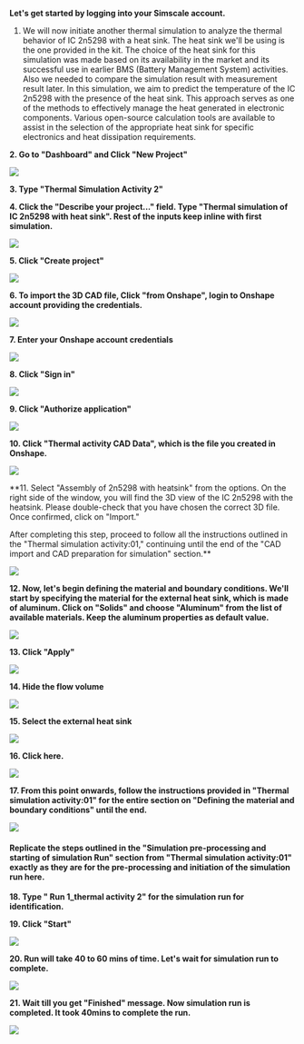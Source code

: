 **Let's get started by logging into your Simscale account.**

1. We will now initiate another thermal simulation to analyze the thermal behavior of IC 2n5298 with a heat sink. The heat sink we'll be using is the one provided in the kit. The choice of the heat sink for this simulation was made based on its availability in the market and its successful use in earlier BMS (Battery Management System) activities. Also we needed to compare the simulation result with measurement result later.  In this simulation, we aim to predict the temperature of the IC 2n5298 with the presence of the heat sink. This approach serves as one of the methods to effectively manage the heat generated in electronic components. Various open-source calculation tools are available to assist in the selection of the appropriate heat sink for specific electronics and heat dissipation requirements. 

**2. Go to "Dashboard" and Click "New Project"**

![](https://ajeuwbhvhr.cloudimg.io/colony-recorder.s3.amazonaws.com/files/2023-08-07/a82ce218-2e95-453b-a266-fce83f4e0a10/File.jpeg?tl_px=506,0&br_px=1366,480&force_format=png&width=560.0&wat_scale=50&wat=1&wat_opacity=0.7&wat_gravity=northwest&wat_url=https://colony-recorder.s3.us-west-1.amazonaws.com/images/watermarks/FB923C_standard.png&wat_pad=476,32)

**3. Type "Thermal Simulation Activity 2"**

**4. Click the "Describe your project..." field. Type "Thermal simulation of IC 2n5298 with heat sink". Rest of the inputs keep inline with first simulation.**

![](https://ajeuwbhvhr.cloudimg.io/colony-recorder.s3.amazonaws.com/files/2023-08-07/142b22ea-8127-4aa7-a4fa-bacea5a92946/File.jpeg?tl_px=272,0&br_px=1132,480&force_format=png&width=560.0&wat_scale=50&wat=1&wat_opacity=0.7&wat_gravity=northwest&wat_url=https://colony-recorder.s3.us-west-1.amazonaws.com/images/watermarks/FB923C_standard.png&wat_pad=262,134)

**5. Click "Create project"**

![](https://ajeuwbhvhr.cloudimg.io/colony-recorder.s3.amazonaws.com/files/2023-08-07/9d07c29a-8337-4ee0-90bb-12067ebc2811/File.jpeg?tl_px=396,176&br_px=1256,657&force_format=png&width=560.0&wat_scale=50&wat=1&wat_opacity=0.7&wat_gravity=northwest&wat_url=https://colony-recorder.s3.us-west-1.amazonaws.com/images/watermarks/FB923C_standard.png&wat_pad=262,179)

**6. To import the 3D CAD file, Click "from Onshape", login to Onshape account providing the credentials.**

![](https://ajeuwbhvhr.cloudimg.io/colony-recorder.s3.amazonaws.com/files/2023-08-07/dd0ce98d-ab08-447d-b9e8-334361d9aea7/File.jpeg?tl_px=163,51&br_px=1022,532&force_format=png&width=560.0&wat_scale=50&wat=1&wat_opacity=0.7&wat_gravity=northwest&wat_url=https://colony-recorder.s3.us-west-1.amazonaws.com/images/watermarks/FB923C_standard.png&wat_pad=262,138)

**7. Enter your Onshape account credentials**

![](https://ajeuwbhvhr.cloudimg.io/colony-recorder.s3.amazonaws.com/files/2023-08-07/8b57bb61-ac1e-4339-a878-4a41ece9d9c1/File.jpeg?tl_px=0,0&br_px=859,480&force_format=png&width=560.0&wat_scale=50&wat=1&wat_opacity=0.7&wat_gravity=northwest&wat_url=https://colony-recorder.s3.us-west-1.amazonaws.com/images/watermarks/FB923C_standard.png&wat_pad=256,127)

**8. Click "Sign in"**

![](https://ajeuwbhvhr.cloudimg.io/colony-recorder.s3.amazonaws.com/files/2023-08-07/c33728d4-9d41-46b1-9962-c88b057a245a/File.jpeg?tl_px=0,44&br_px=859,525&force_format=png&width=560.0&wat_scale=50&wat=1&wat_opacity=0.7&wat_gravity=northwest&wat_url=https://colony-recorder.s3.us-west-1.amazonaws.com/images/watermarks/FB923C_standard.png&wat_pad=188,138)

**9. Click "Authorize application"**

![](https://ajeuwbhvhr.cloudimg.io/colony-recorder.s3.amazonaws.com/files/2023-08-07/85a0f894-31f6-4791-8540-1f13b55fd9e9/File.jpeg?tl_px=0,138&br_px=859,619&force_format=png&width=560.0&wat_scale=50&wat=1&wat_opacity=0.7&wat_gravity=northwest&wat_url=https://colony-recorder.s3.us-west-1.amazonaws.com/images/watermarks/FB923C_standard.png&wat_pad=235,259)

**10. Click "Thermal activity CAD Data", which is the file you created in Onshape.**

![](https://ajeuwbhvhr.cloudimg.io/colony-recorder.s3.amazonaws.com/files/2023-08-07/2dfc03db-e671-4f65-b442-b3d9bd0ff461/File.jpeg?tl_px=0,0&br_px=859,480&force_format=png&width=560.0&wat_scale=50&wat=1&wat_opacity=0.7&wat_gravity=northwest&wat_url=https://colony-recorder.s3.us-west-1.amazonaws.com/images/watermarks/FB923C_standard.png&wat_pad=46,71)

**11. Select "Assembly of 2n5298 with heatsink" from the options. On the right side of the window, you will find the 3D view of the IC 2n5298 with the heatsink. Please double-check that you have chosen the correct 3D file. Once confirmed, click on "Import."

After completing this step, proceed to follow all the instructions outlined in the "Thermal simulation activity:01," continuing until the end of the "CAD import and CAD preparation for simulation" section.**

![](https://ajeuwbhvhr.cloudimg.io/colony-recorder.s3.amazonaws.com/files/2023-08-07/181229fe-556f-43cf-88f2-01f748461a42/File.jpeg?tl_px=39,138&br_px=899,619&force_format=png&width=560.0&wat_scale=50&wat=1&wat_opacity=0.7&wat_gravity=northwest&wat_url=https://colony-recorder.s3.us-west-1.amazonaws.com/images/watermarks/FB923C_standard.png&wat_pad=512,254)

**12. Now, let's begin defining the material and boundary conditions. We'll start by specifying the material for the external heat sink, which is made of aluminum. Click on "Solids" and choose "Aluminum" from the list of available materials. Keep the aluminum properties as default value.**

![](https://ajeuwbhvhr.cloudimg.io/colony-recorder.s3.amazonaws.com/files/2023-08-07/aaeebc19-b0fc-4880-9b01-dd2f11abc99e/File.jpeg?tl_px=19,0&br_px=879,480&force_format=png&width=560.0&wat_scale=50&wat=1&wat_opacity=0.7&wat_gravity=northwest&wat_url=https://colony-recorder.s3.us-west-1.amazonaws.com/images/watermarks/FB923C_standard.png&wat_pad=262,101)

**13. Click "Apply"**

![](https://ajeuwbhvhr.cloudimg.io/colony-recorder.s3.amazonaws.com/files/2023-08-07/5b363bfd-4371-464f-883c-eec585349fae/File.jpeg?tl_px=14,176&br_px=873,657&force_format=png&width=560.0&wat_scale=50&wat=1&wat_opacity=0.7&wat_gravity=northwest&wat_url=https://colony-recorder.s3.us-west-1.amazonaws.com/images/watermarks/FB923C_standard.png&wat_pad=262,234)

**14. Hide the flow volume**

![](https://ajeuwbhvhr.cloudimg.io/colony-recorder.s3.amazonaws.com/files/2023-08-07/047b1d1f-158c-456a-83d9-2d2668e23e31/File.jpeg?tl_px=506,60&br_px=1366,541&force_format=png&width=560.0&wat_scale=50&wat=1&wat_opacity=0.7&wat_gravity=northwest&wat_url=https://colony-recorder.s3.us-west-1.amazonaws.com/images/watermarks/FB923C_standard.png&wat_pad=526,138)

**15. Select the external heat sink**

![](https://ajeuwbhvhr.cloudimg.io/colony-recorder.s3.amazonaws.com/files/2023-08-07/411739d1-df06-4015-afcf-1ff20c829daf/File.jpeg?tl_px=363,101&br_px=1223,582&force_format=png&width=560.0&wat_scale=50&wat=1&wat_opacity=0.7&wat_gravity=northwest&wat_url=https://colony-recorder.s3.us-west-1.amazonaws.com/images/watermarks/FB923C_standard.png&wat_pad=262,138)

**16. Click here.**

![](https://ajeuwbhvhr.cloudimg.io/colony-recorder.s3.amazonaws.com/files/2023-08-07/7217cf6e-6bde-4385-9081-2c22bf2953a7/File.jpeg?tl_px=123,0&br_px=982,480&force_format=png&width=560.0&wat_scale=50&wat=1&wat_opacity=0.7&wat_gravity=northwest&wat_url=https://colony-recorder.s3.us-west-1.amazonaws.com/images/watermarks/FB923C_standard.png&wat_pad=262,30)

**17. From this point onwards, follow the instructions provided in "Thermal simulation activity:01" for the entire section on "Defining the material and boundary conditions" until the end.**

![](https://ajeuwbhvhr.cloudimg.io/colony-recorder.s3.amazonaws.com/files/2023-08-07/a2ad6915-2c33-48ab-ab41-3a2889ba960e/File.jpeg?tl_px=0,175&br_px=859,656&force_format=png&width=560.0&wat_scale=50&wat=1&wat_opacity=0.7&wat_gravity=northwest&wat_url=https://colony-recorder.s3.us-west-1.amazonaws.com/images/watermarks/FB923C_standard.png&wat_pad=133,138)

#### Replicate the steps outlined in the "Simulation pre-processing and starting of simulation Run" section from "Thermal simulation activity:01" exactly as they are for the pre-processing and initiation of the simulation run here.

**18. Type " Run 1_thermal activity 2" for the simulation run for identification.**

**19. Click "Start"**

![](https://ajeuwbhvhr.cloudimg.io/colony-recorder.s3.amazonaws.com/files/2023-08-07/a9f78e51-14fc-40f5-b645-29910bb7dcaf/File.jpeg?tl_px=46,41&br_px=905,522&force_format=png&width=560.0&wat_scale=50&wat=1&wat_opacity=0.7&wat_gravity=northwest&wat_url=https://colony-recorder.s3.us-west-1.amazonaws.com/images/watermarks/FB923C_standard.png&wat_pad=262,138)

**20. Run will take 40 to 60 mins of time. Let's wait for simulation run to complete.**

![](https://ajeuwbhvhr.cloudimg.io/colony-recorder.s3.amazonaws.com/files/2023-08-07/6bdf89dd-a7ad-4a60-9131-a481f00dcddf/File.jpeg?tl_px=7,0&br_px=867,480&force_format=png&width=560.0&wat_scale=50&wat=1&wat_opacity=0.7&wat_gravity=northwest&wat_url=https://colony-recorder.s3.us-west-1.amazonaws.com/images/watermarks/FB923C_standard.png&wat_pad=262,123)

**21. Wait till you get "Finished" message. Now simulation run is completed. It took 40mins to complete the run.**

![](https://ajeuwbhvhr.cloudimg.io/colony-recorder.s3.amazonaws.com/files/2023-08-07/52c9a043-3d09-4c6a-b501-d24edb709695/File.jpeg?tl_px=0,0&br_px=859,480&force_format=png&width=560.0&wat_scale=50&wat=1&wat_opacity=0.7&wat_gravity=northwest&wat_url=https://colony-recorder.s3.us-west-1.amazonaws.com/images/watermarks/FB923C_standard.png&wat_pad=218,52)

